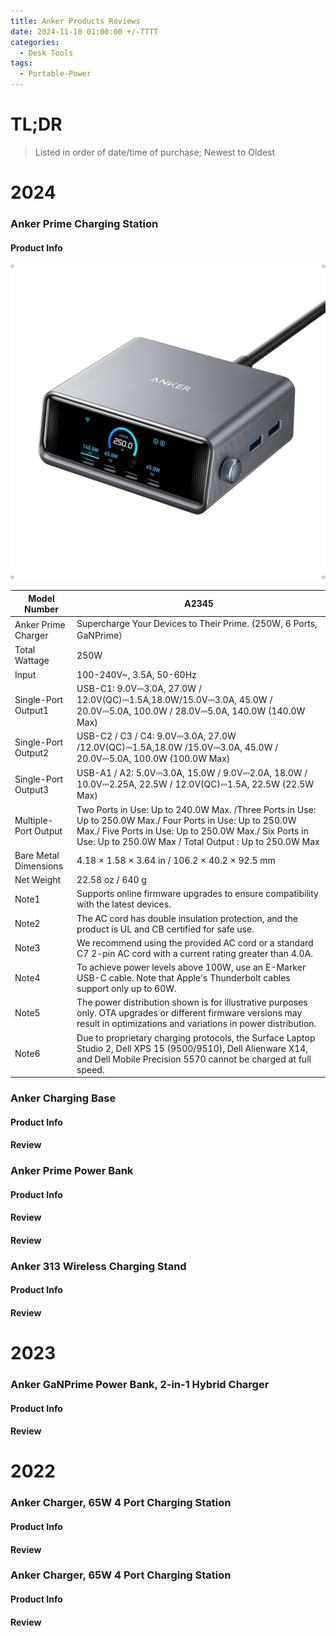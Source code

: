 ```yaml
---
title: Anker Products Reviews
date: 2024-11-10 01:00:00 +/-TTTT
categories:
  - Desk Tools
tags:
  - Portable-Power
---
```

# TL;DR

> Listed in order of date/time of purchase; Newest to Oldest


# 2024
### Anker Prime Charging Station

#### Product Info
![Anker Prime Charging Station Image](/images/anker-prime-charging-station.jpg)

| Model Number          | A2345                                                                                                                                                                                                                        |
| --------------------- | ---------------------------------------------------------------------------------------------------------------------------------------------------------------------------------------------------------------------------- |
| Anker Prime Charger   | Supercharge Your Devices to Their Prime. (250W, 6 Ports, GaNPrime）                                                                                                                                                           |
| Total Wattage         | 250W                                                                                                                                                                                                                         |
| Input                 | 100-240V~, 3.5A, 50-60Hz                                                                                                                                                                                                     |
| Single-Port Output1   | USB-C1: 9.0V⎓3.0A, 27.0W / 12.0V(QC)⎓1.5A,18.0W/15.0V⎓3.0A, 45.0W / 20.0V⎓5.0A, 100.0W / 28.0V⎓5.0A, 140.0W (140.0W Max)                                                                                                     |
| Single-Port Output2   | USB-C2 / C3 / C4: 9.0V⎓3.0A, 27.0W /12.0V(QC)⎓1.5A,18.0W /15.0V⎓3.0A, 45.0W / 20.0V⎓5.0A, 100.0W (100.0W Max)                                                                                                                |
| Single-Port Output3   | USB-A1 / A2: 5.0V⎓3.0A, 15.0W / 9.0V⎓2.0A, 18.0W / 10.0V⎓2.25A, 22.5W / 12.0V(QC)⎓1.5A, 22.5W (22.5W Max)                                                                                                                    |
| Multiple-Port Output  | Two Ports in Use: Up to 240.0W Max. /Three Ports in Use: Up to 250.0W Max./ Four Ports in Use: Up to 250.0W Max./ Five Ports in Use: Up to 250.0W Max./ Six Ports in Use: Up to 250.0W Max / Total Output : Up to 250.0W Max |
| Bare Metal Dimensions | 4.18 × 1.58 × 3.64 in / 106.2 × 40.2 × 92.5 mm                                                                                                                                                                               |
| Net Weight            | 22.58 oz / 640 g                                                                                                                                                                                                             |
| Note1                 | Supports online firmware upgrades to ensure compatibility with the latest devices.                                                                                                                                           |
| Note2                 | The AC cord has double insulation protection, and the product is UL and CB certified for safe use.                                                                                                                           |
| Note3                 | We recommend using the provided AC cord or a standard C7 2-pin AC cord with a current rating greater than 4.0A.                                                                                                              |
| Note4                 | To achieve power levels above 100W, use an E-Marker USB-C cable. Note that Apple's Thunderbolt cables support only up to 60W.                                                                                                |
| Note5                 | The power distribution shown is for illustrative purposes only. OTA upgrades or different firmware versions may result in optimizations and variations in power distribution.                                                |
| Note6                 | Due to proprietary charging protocols, the Surface Laptop Studio 2, Dell XPS 15 (9500/9510), Dell Alienware X14, and Dell Mobile Precision 5570 cannot be charged at full speed.                                             |

### Anker Charging Base
#### Product Info
#### Review
### Anker Prime Power Bank
#### Product Info
#### Review

#### Review

### Anker 313 Wireless Charging Stand
#### Product Info
#### Review

# 2023
###  Anker GaNPrime Power Bank, 2-in-1 Hybrid Charger
#### Product Info
#### Review

# 2022
###  Anker Charger, 65W 4 Port Charging Station
#### Product Info
#### Review

###  Anker Charger, 65W 4 Port Charging Station
#### Product Info
#### Review
